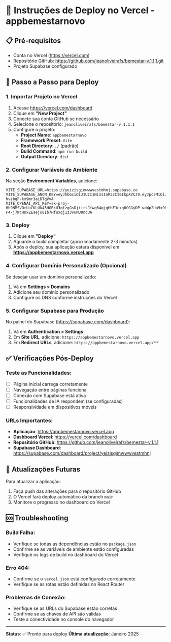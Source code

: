 # 🚀 Instruções de Deploy no Vercel - appbemestarnovo

## 📋 Pré-requisitos
- Conta no Vercel (https://vercel.com)
- Repositório GitHub: https://github.com/jeanoliveirafs/bemestar-v.1.1.1.git
- Projeto Supabase configurado

## 🔧 Passo a Passo para Deploy

### 1. Importar Projeto no Vercel
1. Acesse https://vercel.com/dashboard
2. Clique em **"New Project"**
3. Conecte sua conta GitHub se necessário
4. Selecione o repositório: `jeanoliveirafs/bemestar-v.1.1.1`
5. Configure o projeto:
   - **Project Name**: `appbemestarnovo`
   - **Framework Preset**: `Vite`
   - **Root Directory**: `./` (padrão)
   - **Build Command**: `npm run build`
   - **Output Directory**: `dist`

### 2. Configurar Variáveis de Ambiente
Na seção **Environment Variables**, adicione:

```
VITE_SUPABASE_URL=https://yeizisgimwwwvestmhnj.supabase.co
VITE_SUPABASE_ANON_KEY=eyJhbGciOiJIUzI1NiIsInR5cCI6IkpXVCJ9.eyJpc3MiOiJzdXBhYmFzZSIsInJlZiI6InllaXppc2dpbXd3d3Zlc3RtaG5qIiwicm9sZSI6ImFub24iLCJpYXQiOjE3NTI5NjExMTUsImV4cCI6MjA2ODUzNzExNX0.GexbZxkm0BqPUlZ9cgH5j-hvzbgF-kx9mr3aiDTqVvA
VITE_OPENAI_API_KEY=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
```

### 3. Deploy
1. Clique em **"Deploy"**
2. Aguarde o build completar (aproximadamente 2-3 minutos)
3. Após o deploy, sua aplicação estará disponível em: **https://appbemestarnovo.vercel.app**

### 4. Configurar Domínio Personalizado (Opcional)
Se desejar usar um domínio personalizado:
1. Vá em **Settings > Domains**
2. Adicione seu domínio personalizado
3. Configure os DNS conforme instruções do Vercel

### 5. Configurar Supabase para Produção
No painel do Supabase (https://supabase.com/dashboard):
1. Vá em **Authentication > Settings**
2. Em **Site URL**, adicione: `https://appbemestarnovo.vercel.app`
3. Em **Redirect URLs**, adicione: `https://appbemestarnovo.vercel.app/**`

## ✅ Verificações Pós-Deploy

### Teste as Funcionalidades:
- [ ] Página inicial carrega corretamente
- [ ] Navegação entre páginas funciona
- [ ] Conexão com Supabase está ativa
- [ ] Funcionalidades de IA respondem (se configuradas)
- [ ] Responsividade em dispositivos móveis

### URLs Importantes:
- **Aplicação**: https://appbemestarnovo.vercel.app
- **Dashboard Vercel**: https://vercel.com/dashboard
- **Repositório GitHub**: https://github.com/jeanoliveirafs/bemestar-v.1.1.1
- **Supabase Dashboard**: https://supabase.com/dashboard/project/yeizisgimwwwvestmhnj

## 🔄 Atualizações Futuras
Para atualizar a aplicação:
1. Faça push das alterações para o repositório GitHub
2. O Vercel fará deploy automático da branch `main`
3. Monitore o progresso no dashboard do Vercel

## 🆘 Troubleshooting

### Build Falha:
- Verifique se todas as dependências estão no `package.json`
- Confirme se as variáveis de ambiente estão configuradas
- Verifique os logs de build no dashboard do Vercel

### Erro 404:
- Confirme se o `vercel.json` está configurado corretamente
- Verifique se as rotas estão definidas no React Router

### Problemas de Conexão:
- Verifique se as URLs do Supabase estão corretas
- Confirme se as chaves de API são válidas
- Teste a conectividade no console do navegador

---

**Status**: ✅ Pronto para deploy
**Última atualização**: Janeiro 2025